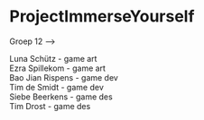 # ProjectImmerseYourself

Groep 12 -->

Luna Schütz - game art<br>
Ezra Spillekom - game art<br>
Bao Jian Rispens - game dev<br>
Tim de Smidt - game dev<br>
Siebe Beerkens - game des<br>
Tim Drost - game des<br>
